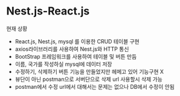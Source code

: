 # Nest.js-React.js

현재 상황
  - React.js, Nest.js, mysql 를 이용한 CRUD 테이블 구현
  - axios라이브러리를 사용하여 Nest.js와 HTTP 통신
  - BootStrap 프레임워크를 사용하여 테이블 및 버튼 만듬
  - 이름, 국가를 작성하실 mysql에 데이터 저장
  - 수정하기, 삭제하기 버튼 기능을 만들었지만 헤메고 있어 기능구현 X
  - 뷰단이 아닌 postman으로 서버단으로 삭제 url 사용할시 삭제 가능
  - postman에서 수정 url에서 대해서는 문제는 없으나 DB에서 수정이 안됨
  
